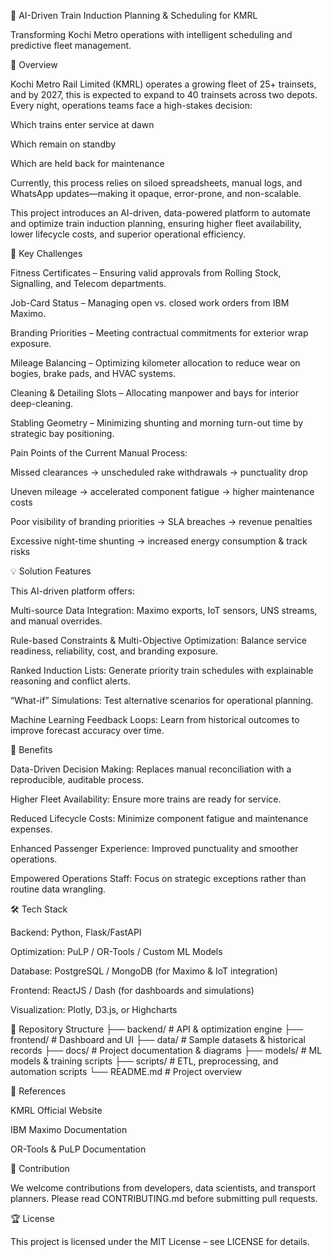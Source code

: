 🚆 AI-Driven Train Induction Planning & Scheduling for KMRL

Transforming Kochi Metro operations with intelligent scheduling and predictive fleet management.

📖 Overview

Kochi Metro Rail Limited (KMRL) operates a growing fleet of 25+ trainsets, and by 2027, this is expected to expand to 40 trainsets across two depots. Every night, operations teams face a high-stakes decision:

Which trains enter service at dawn

Which remain on standby

Which are held back for maintenance

Currently, this process relies on siloed spreadsheets, manual logs, and WhatsApp updates—making it opaque, error-prone, and non-scalable.

This project introduces an AI-driven, data-powered platform to automate and optimize train induction planning, ensuring higher fleet availability, lower lifecycle costs, and superior operational efficiency.

🎯 Key Challenges

Fitness Certificates – Ensuring valid approvals from Rolling Stock, Signalling, and Telecom departments.

Job-Card Status – Managing open vs. closed work orders from IBM Maximo.

Branding Priorities – Meeting contractual commitments for exterior wrap exposure.

Mileage Balancing – Optimizing kilometer allocation to reduce wear on bogies, brake pads, and HVAC systems.

Cleaning & Detailing Slots – Allocating manpower and bays for interior deep-cleaning.

Stabling Geometry – Minimizing shunting and morning turn-out time by strategic bay positioning.

Pain Points of the Current Manual Process:

Missed clearances → unscheduled rake withdrawals → punctuality drop

Uneven mileage → accelerated component fatigue → higher maintenance costs

Poor visibility of branding priorities → SLA breaches → revenue penalties

Excessive night-time shunting → increased energy consumption & track risks

💡 Solution Features

This AI-driven platform offers:

Multi-source Data Integration: Maximo exports, IoT sensors, UNS streams, and manual overrides.

Rule-based Constraints & Multi-Objective Optimization: Balance service readiness, reliability, cost, and branding exposure.

Ranked Induction Lists: Generate priority train schedules with explainable reasoning and conflict alerts.

“What-if” Simulations: Test alternative scenarios for operational planning.

Machine Learning Feedback Loops: Learn from historical outcomes to improve forecast accuracy over time.

🚀 Benefits

Data-Driven Decision Making: Replaces manual reconciliation with a reproducible, auditable process.

Higher Fleet Availability: Ensure more trains are ready for service.

Reduced Lifecycle Costs: Minimize component fatigue and maintenance expenses.

Enhanced Passenger Experience: Improved punctuality and smoother operations.

Empowered Operations Staff: Focus on strategic exceptions rather than routine data wrangling.

🛠️ Tech Stack

Backend: Python, Flask/FastAPI

Optimization: PuLP / OR-Tools / Custom ML Models

Database: PostgreSQL / MongoDB (for Maximo & IoT integration)

Frontend: ReactJS / Dash (for dashboards and simulations)

Visualization: Plotly, D3.js, or Highcharts

📂 Repository Structure
├── backend/        # API & optimization engine
├── frontend/       # Dashboard and UI
├── data/           # Sample datasets & historical records
├── docs/           # Project documentation & diagrams
├── models/         # ML models & training scripts
├── scripts/        # ETL, preprocessing, and automation scripts
└── README.md       # Project overview

🔗 References

KMRL Official Website

IBM Maximo Documentation

OR-Tools & PuLP Documentation

🤝 Contribution

We welcome contributions from developers, data scientists, and transport planners. Please read CONTRIBUTING.md before submitting pull requests.

🏆 License

This project is licensed under the MIT License – see LICENSE for details.
